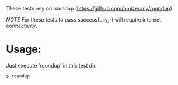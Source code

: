 These tests rely on roundup (https://github.com/bmizerany/roundup)

*NOTE* For these tests to pass successfully, it will require internet connectivity.

# Usage:

Just execute 'roundup' in this test dir.

	$ roundup
